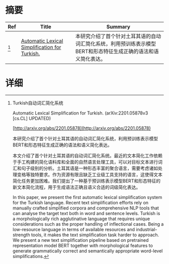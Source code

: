 # 摘要

| Ref | Title | Summary |
| --- | --- | --- |
| [^1] | [Automatic Lexical Simplification for Turkish.](http://arxiv.org/abs/2201.05878) | 本研究介绍了首个针对土耳其语的自动词汇简化系统，利用预训练表示模型BERT和形态特征生成正确的语法和语义简化表达。 |

# 详细

[^1]: Turkish自动词汇简化系统

    Automatic Lexical Simplification for Turkish. (arXiv:2201.05878v3 [cs.CL] UPDATED)

    [http://arxiv.org/abs/2201.05878](http://arxiv.org/abs/2201.05878)

    本研究介绍了首个针对土耳其语的自动词汇简化系统，利用预训练表示模型BERT和形态特征生成正确的语法和语义简化表达。

    

    本文介绍了首个针对土耳其语的自动词汇简化系统。最近的文本简化工作依赖于手工构建的简化语料库和全面的自然语言处理工具，可以对目标文本进行词汇和句子级别的分析。土耳其语是一种形态丰富的聚合语言，需要考虑诸如处理变格等独特要求。作为资源有限且缺乏工业级工具支持的语言，这使得文本简化任务更加困难。我们提出了一种基于预训练表示模型BERT和形态特征的新文本简化流程，用于生成语法正确且语义合适的词级简化表达。

    In this paper, we present the first automatic lexical simplification system for the Turkish language. Recent text simplification efforts rely on manually crafted simplified corpora and comprehensive NLP tools that can analyse the target text both in word and sentence levels. Turkish is a morphologically rich agglutinative language that requires unique considerations such as the proper handling of inflectional cases. Being a low-resource language in terms of available resources and industrial-strength tools, it makes the text simplification task harder to approach. We present a new text simplification pipeline based on pretrained representation model BERT together with morphological features to generate grammatically correct and semantically appropriate word-level simplifications.
    

